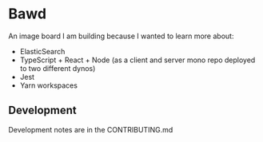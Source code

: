 # Bawd

An image board I am building because I wanted to learn more about:
 - ElasticSearch
 - TypeScript + React + Node (as a client and server mono repo deployed to two different dynos)
 - Jest
 - Yarn workspaces

## Development

Development notes are in the CONTRIBUTING.md